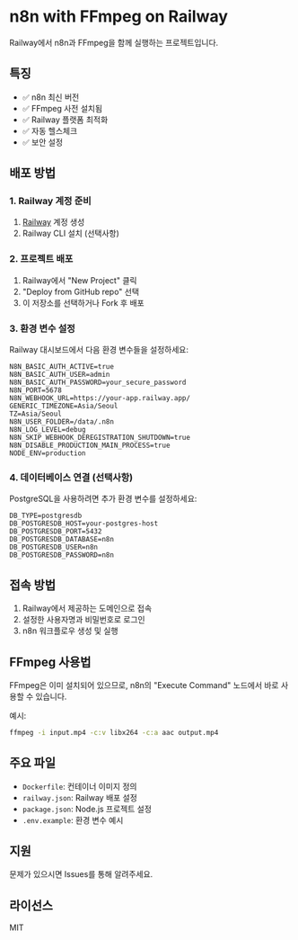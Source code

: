 # n8n with FFmpeg on Railway

Railway에서 n8n과 FFmpeg을 함께 실행하는 프로젝트입니다.

## 특징

- ✅ n8n 최신 버전
- ✅ FFmpeg 사전 설치됨
- ✅ Railway 플랫폼 최적화
- ✅ 자동 헬스체크
- ✅ 보안 설정

## 배포 방법

### 1. Railway 계정 준비
1. [Railway](https://railway.app/) 계정 생성
2. Railway CLI 설치 (선택사항)

### 2. 프로젝트 배포
1. Railway에서 "New Project" 클릭
2. "Deploy from GitHub repo" 선택
3. 이 저장소를 선택하거나 Fork 후 배포

### 3. 환경 변수 설정
Railway 대시보드에서 다음 환경 변수들을 설정하세요:

```
N8N_BASIC_AUTH_ACTIVE=true
N8N_BASIC_AUTH_USER=admin
N8N_BASIC_AUTH_PASSWORD=your_secure_password
N8N_PORT=5678
N8N_WEBHOOK_URL=https://your-app.railway.app/
GENERIC_TIMEZONE=Asia/Seoul
TZ=Asia/Seoul
N8N_USER_FOLDER=/data/.n8n
N8N_LOG_LEVEL=debug
N8N_SKIP_WEBHOOK_DEREGISTRATION_SHUTDOWN=true
N8N_DISABLE_PRODUCTION_MAIN_PROCESS=true
NODE_ENV=production
```

### 4. 데이터베이스 연결 (선택사항)
PostgreSQL을 사용하려면 추가 환경 변수를 설정하세요:

```
DB_TYPE=postgresdb
DB_POSTGRESDB_HOST=your-postgres-host
DB_POSTGRESDB_PORT=5432
DB_POSTGRESDB_DATABASE=n8n
DB_POSTGRESDB_USER=n8n
DB_POSTGRESDB_PASSWORD=n8n
```

## 접속 방법

1. Railway에서 제공하는 도메인으로 접속
2. 설정한 사용자명과 비밀번호로 로그인
3. n8n 워크플로우 생성 및 실행

## FFmpeg 사용법

FFmpeg은 이미 설치되어 있으므로, n8n의 "Execute Command" 노드에서 바로 사용할 수 있습니다.

예시:
```bash
ffmpeg -i input.mp4 -c:v libx264 -c:a aac output.mp4
```

## 주요 파일

- `Dockerfile`: 컨테이너 이미지 정의
- `railway.json`: Railway 배포 설정
- `package.json`: Node.js 프로젝트 설정
- `.env.example`: 환경 변수 예시

## 지원

문제가 있으시면 Issues를 통해 알려주세요.

## 라이선스

MIT 